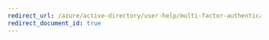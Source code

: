 ```yaml
---
redirect_url: /azure/active-directory/user-help/multi-factor-authentication-end-user-first-time
redirect_document_id: true
---
```

